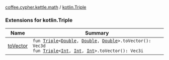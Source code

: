 [coffee.cypher.kettle.math](../index.md) / [kotlin.Triple](./index.md)

### Extensions for kotlin.Triple

| Name | Summary |
|---|---|
| [toVector](to-vector.md) | `fun `[`Triple`](https://kotlinlang.org/api/latest/jvm/stdlib/kotlin/-triple/index.html)`<`[`Double`](https://kotlinlang.org/api/latest/jvm/stdlib/kotlin/-double/index.html)`, `[`Double`](https://kotlinlang.org/api/latest/jvm/stdlib/kotlin/-double/index.html)`, `[`Double`](https://kotlinlang.org/api/latest/jvm/stdlib/kotlin/-double/index.html)`>.toVector(): Vec3d`<br>`fun `[`Triple`](https://kotlinlang.org/api/latest/jvm/stdlib/kotlin/-triple/index.html)`<`[`Int`](https://kotlinlang.org/api/latest/jvm/stdlib/kotlin/-int/index.html)`, `[`Int`](https://kotlinlang.org/api/latest/jvm/stdlib/kotlin/-int/index.html)`, `[`Int`](https://kotlinlang.org/api/latest/jvm/stdlib/kotlin/-int/index.html)`>.toVector(): Vec3i` |

